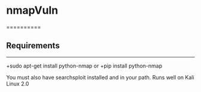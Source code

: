 # nmapVuln
==========
## Requirements 
---------------

+sudo apt-get install python-nmap
or
+pip install python-nmap

You must also have searchsploit installed and in your path. 
Runs well on Kali Linux 2.0
